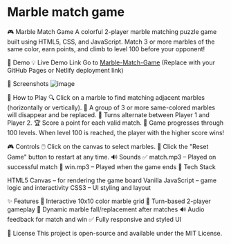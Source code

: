 # Marble match game

🎮 Marble Match Game
A colorful 2-player marble matching puzzle game built using HTML5, CSS, and JavaScript. Match 3 or more marbles of the same color, earn points, and climb to level 100 before your opponent!

🚀 Demo
💡 Live Demo Link Go to [Marble-Match-Game](https://cryptobeta001.github.io/Marble-Match-Game/)
(Replace with your GitHub Pages or Netlify deployment link)

📸 Screenshots
![image](https://github.com/user-attachments/assets/6f5920e4-29ac-48df-8d43-059c68308f24)

🧩 How to Play
🔍 Click on a marble to find matching adjacent marbles (horizontally or vertically).
🎯 A group of 3 or more same-colored marbles will disappear and be replaced.
🧠 Turns alternate between Player 1 and Player 2.
🏆 Score a point for each valid match.
🧱 Game progresses through 100 levels. When level 100 is reached, the player with the higher score wins!

🎮 Controls
🖱️ Click on the canvas to select marbles.
🔁 Click the "Reset Game" button to restart at any time.
🔊 Sounds
✅ match.mp3 – Played on successful match
🏁 win.mp3 – Played when the game ends
🧱 Tech Stack

HTML5 Canvas – for rendering the game board
Vanilla JavaScript – game logic and interactivity
CSS3 – UI styling and layout



✨ Features
🎨 Interactive 10x10 color marble grid
🧠 Turn-based 2-player gameplay
🔄 Dynamic marble fall/replacement after matches
🔊 Audio feedback for match and win
✅ Fully responsive and styled UI


📜 License
This project is open-source and available under the MIT License.
